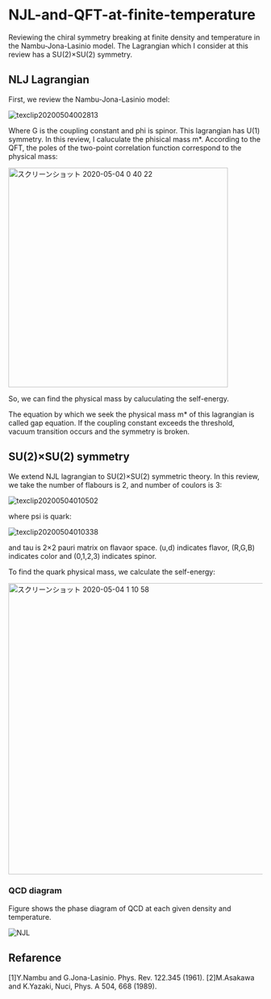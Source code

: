 # NJL-and-QFT-at-finite-temperature
Reviewing the chiral symmetry breaking at finite density and temperature in the Nambu-Jona-Lasinio model. The Lagrangian which I consider at this review has a SU(2)×SU(2) symmetry.

## NLJ Lagrangian
First, we review the Nambu-Jona-Lasinio model:

![texclip20200504002813](https://user-images.githubusercontent.com/54795218/80918115-31519200-8d9e-11ea-895b-24f9d65d269e.png)

Where G is the coupling constant and phi is spinor. This lagrangian has U(1) symmetry. In this review, I caluculate the phisical mass m*. According to the QFT, the poles of the two-point correlation function correspond to the physical mass:

<img width="435" alt="スクリーンショット 2020-05-04 0 40 22" src="https://user-images.githubusercontent.com/54795218/80918475-24ce3900-8da0-11ea-9b91-3a24bc55738a.png">

So, we can find the physical mass by caluculating the self-energy. 

The equation by which we seek the physical mass m* of this lagrangian is called gap equation. If the coupling constant exceeds the threshold, vacuum transition occurs and the symmetry is broken.

## SU(2)×SU(2) symmetry
We extend NJL lagrangian to SU(2)×SU(2) symmetric theory. In this review, we take the number of flabours is 2, and number of coulors is 3:

![texclip20200504010502](https://user-images.githubusercontent.com/54795218/80919154-7af0ab80-8da3-11ea-9115-2605a488529c.png)

where psi is quark:

![texclip20200504010338](https://user-images.githubusercontent.com/54795218/80919091-19c8d800-8da3-11ea-982a-794e7ba30929.png)

and tau is 2×2 pauri matrix on flavaor space. (u,d) indicates flavor, (R,G,B) indicates color and (0,1,2,3) indicates spinor.

To find the quark physical mass, we calculate the self-energy:

<img width="577" alt="スクリーンショット 2020-05-04 1 10 58" src="https://user-images.githubusercontent.com/54795218/80919378-9ad49f00-8da4-11ea-9fe0-6f6fbcdf0854.png">

### QCD diagram
Figure shows the phase diagram of QCD at each given density and temperature.

![NJL](https://user-images.githubusercontent.com/54795218/80917760-167e1e00-8d9c-11ea-94c3-155ea3b19e56.png)

## Refarence
[1]Y.Nambu and G.Jona-Lasinio. Phys. Rev. 122.345 (1961).
[2]M.Asakawa and K.Yazaki, Nuci, Phys. A 504, 668 (1989).
